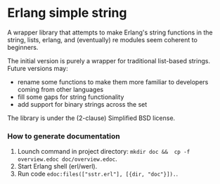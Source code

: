 Erlang simple string
====================

A wrapper library that attempts to make Erlang's string functions in the string, lists, erlang, and (eventually) re modules seem coherent to beginners.

The initial version is purely a wrapper for traditional list-based strings.  Future versions may:

* rename some functions to make them more familiar to developers coming from other languages
* fill some gaps for string functionality
* add support for binary strings across the set

The library is under the (2-clause) Simplified BSD license.

### How to generate documentation
1. Lounch command in project directory: `mkdir doc &&  cp -f overview.edoc doc/overview.edoc`.
2. Start Erlang shell (erl/werl).
3. Run code `edoc:files(["sstr.erl"], [{dir, "doc"}]).`.
